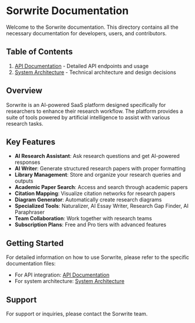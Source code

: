# Sorwrite Documentation

Welcome to the Sorwrite documentation. This directory contains all the necessary documentation for developers, users, and contributors.

## Table of Contents

1. [API Documentation](api-docs.md) - Detailed API endpoints and usage
2. [System Architecture](architecture.md) - Technical architecture and design decisions

## Overview

Sorwrite is an AI-powered SaaS platform designed specifically for researchers to enhance their research workflow. The platform provides a suite of tools powered by artificial intelligence to assist with various research tasks.

## Key Features

- **AI Research Assistant**: Ask research questions and get AI-powered responses
- **AI Writer**: Generate structured research papers with proper formatting
- **Library Management**: Store and organize your research queries and outputs
- **Academic Paper Search**: Access and search through academic papers
- **Citation Mapping**: Visualize citation networks for research papers
- **Diagram Generator**: Automatically create research diagrams
- **Specialized Tools**: Naturalizer, AI Essay Writer, Research Gap Finder, AI Paraphraser
- **Team Collaboration**: Work together with research teams
- **Subscription Plans**: Free and Pro tiers with advanced features

## Getting Started

For detailed information on how to use Sorwrite, please refer to the specific documentation files:

- For API integration: [API Documentation](api-docs.md)
- For system architecture: [System Architecture](architecture.md)

## Support

For support or inquiries, please contact the Sorwrite team.